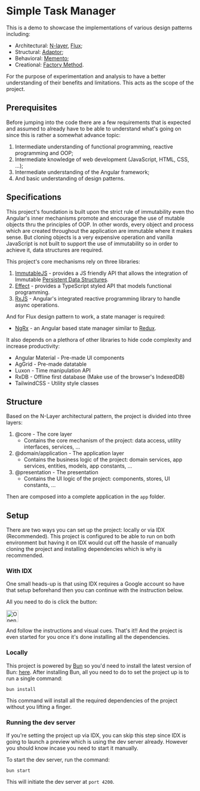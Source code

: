 # Simple Task Manager

This is a demo to showcase the implementations of various design patterns including:

- Architectural: [N-layer](https://en.wikipedia.org/wiki/Multitier_architecture), [Flux](https://facebookarchive.github.io/flux/docs/in-depth-overview/);
- Structural: [Adaptor](https://refactoring.guru/design-patterns/adapter);
- Behavioral: [Memento](https://refactoring.guru/design-patterns/memento);
- Creational: [Factory Method](https://refactoring.guru/design-patterns/factory-method).

For the purpose of experimentation and analysis to have a better understanding of their benefits and limitations. This acts as the scope of the project.

## Prerequisites

Before jumping into the code there are a few requirements that is expected and assumed to already have to be able to understand what's going on since this is rather a somewhat advance topic:

1. Intermediate understanding of functional programming, reactive programming and OOP;
2. Intermediate knowledge of web development (JavaScript, HTML, CSS, ...);
3. Intermediate understanding of the Angular framework;
4. And basic understanding of design patterns.

## Specifications

This project's foundation is built upon the strict rule of immutability even tho Angular's inner mechanisms promote and encourage the use of mutable objects thru the principles of OOP. In other words, every object and process which are created throughout the application are immutable where it makes sense. But cloning objects is a very expensive operation and vanilla JavaScript is not built to support the use of immutability so in order to achieve it, data structures are required. 

This project's core mechanisms rely on three libraries:

1. [ImmutableJS](https://immutable-js.com/) - provides a JS friendly API that allows the integration of Immutable [Persistent Data Structures](https://en.wikipedia.org/wiki/Persistent_data_structure).
2. [Effect](https://effect.website/docs/introduction)  - provides a TypeScript styled API that models functional programming.
3. [RxJS](https://rxjs.dev/) - Angular's integrated reactive programming library to handle async operations.

And for Flux design pattern to work, a state manager is required:

- [NgRx](https://ngrx.io/docs) - an Angular based state manager similar to [Redux](https://redux.js.org/).

It also depends on a plethora of other libraries to hide code complexity and increase productivity:

 - Angular Material - Pre-made UI components
 - AgGrid - Pre-made datatable
 - Luxon - Time manipulation API
 - RxDB - Offline first database (Make use of the browser's IndexedDB)
 - TailwindCSS - Utility style classes

## Structure

Based on the N-Layer architectural pattern, the project is divided into three layers:

1. @core - The core layer
    - Contains the core mechanism of the project: data access, utility interfaces, services, ...
2. @domain/application - The application layer
    - Contains the business logic of the project: domain services, app services, entities, models, app constants, ...
3. @presentation - The presentation
    - Contains the UI logic of the project: components, stores, UI constants, ...

Then are composed into a complete application in the `app` folder.

## Setup

There are two ways you can set up the project: locally or via IDX (Recommended). This project is configured to be able to run on both environment but having it on IDX would cut off the hassle of manually cloning the project and installing dependencies which is why is recommended.

### With IDX

One small heads-up is that using IDX requires a Google account so have that setup beforehand then you can continue with the instruction below.

All you need to do is click the button:

<a href="https://idx.google.com/import?url=https%3A%2F%2Fgithub.com%2Fjackmiller2708%2Ftask-manager">
  <img height="32" alt="Open in IDX" src="https://cdn.idx.dev/btn/open_dark_32.svg">
</a>

And follow the instructions and visual cues. That's it!! And the project is even started for you once it's done installing all the dependencies.

### Locally

This project is powered by [Bun](https://bun.sh/docs) so you'd need to install the latest version of Bun: [here](https://bun.sh/docs/installation). After installing Bun, all you need to do to set the project up is to run a single command:

```
bun install
```
This command will install all the required dependencies of the project without you lifting a finger.

### Running the dev server

If you're setting the project up via IDX, you can skip this step since IDX is going to launch a preview which is using the dev server already. However you should know incase you need to start it manually. 

To start the dev server, run the command:
```
bun start
```
This will initiate the dev server at `port 4200`.